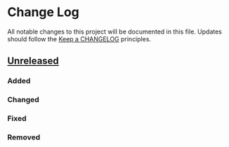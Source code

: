 # Change Log
All notable changes to this project will be documented in this file.
Updates should follow the [Keep a CHANGELOG](https://keepachangelog.com/) principles.

## [Unreleased][unreleased]

### Added

### Changed

### Fixed

### Removed

[unreleased]: https://github.com/biurad/php-dependency-injection/compare/v0.1.0...master
